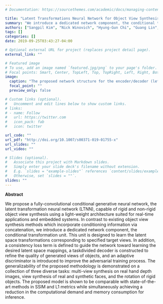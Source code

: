 ```yaml
---
# Documentation: https://sourcethemes.com/academic/docs/managing-content/

title: "Latent Transformations Neural Network for Object View Synthesis"
summary: "We introduce a dedicated network component, the conditional transformation unit."
authors: ["Sangpil Kim", "Nick Winovich", "Hyung-Gun Chi", "Guang Lin", "Karthik Ramani"]
tags: []
categories: []
date: 2019-09-25T03:43:27-04:00

# Optional external URL for project (replaces project detail page).
external_link: ""

# Featured image
# To use, add an image named `featured.jpg/png` to your page's folder.
# Focal points: Smart, Center, TopLeft, Top, TopRight, Left, Right, BottomLeft, Bottom, BottomRight.
image:
  caption: "The proposed network structure for the encoder/decoder (left) and discriminator (right) for 64 × 64 input images. Features have been color-coded according to the type of layer which has produced them. For 256 × 256 input images, we have added two Block v1 /MaxPool layers in the front of encoder and two Conv/Interpolation layers at the end of the decoder."
  focal_point: ""
  preview_only: false

# Custom links (optional).
#   Uncomment and edit lines below to show custom links.
# links:
# - name: Follow
#   url: https://twitter.com
#   icon_pack: fab
#   icon: twitter

url_code: ""
url_pdf: "http://doi.org/10.1007/s00371-019-01755-x"
url_slides: ""
url_video: ""

# Slides (optional).
#   Associate this project with Markdown slides.
#   Simply enter your slide deck's filename without extension.
#   E.g. `slides = "example-slides"` references `content/slides/example-slides.md`.
#   Otherwise, set `slides = ""`.
slides: ""
---
```

**Abstract**

We propose a fully-convolutional conditional generative neural network, the latent transformation neural network (LTNN), capable of rigid and non-rigid object view synthesis using a light-weight architecture suited for real-time applications and embedded systems. In contrast to existing object view synthesis methods which incorporate conditioning information via concatenation, we introduce a dedicated network component, the conditional transformation unit. This unit is designed to learn the latent space transformations corresponding to specified target views. In addition, a consistency loss term is defined to guide the network toward learning the desired latent space mappings, a taskdivided decoder is constructed to refine the quality of generated views of objects, and an adaptive discriminator is introduced to improve the adversarial training process. The generalizability of the proposed methodology is demonstrated on a collection of three diverse tasks: multi-view synthesis on real hand depth images, view synthesis of real and synthetic faces, and the rotation of rigid objects. The proposed model is shown to be comparable with state-of-the-art methods in SSIM and L1 metrics while simultaneously achieving a reduction in the computational demand and memory consumption for inference.
